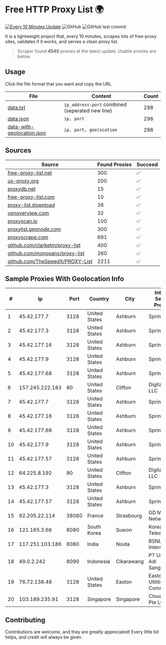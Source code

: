 
# Free HTTP Proxy List 🌍

[![Every 10 Minutes Update](https://github.com/mertguvencli/http-proxy-list/actions/workflows/main.yml/badge.svg?branch=main)](https://github.com/mertguvencli/http-proxy-list/actions/workflows/main.yml)
![GitHub](https://img.shields.io/github/license/mertguvencli/http-proxy-list)
![GitHub last commit](https://img.shields.io/github/last-commit/mertguvencli/http-proxy-list)

It is a lightweight project that, every 10 minutes, scrapes lots of free-proxy sites, validates if it works, and serves a clean proxy list.


> Scraper found **4545** proxies at the latest update. Usable proxies are below.

## Usage

Click the file format that you want and copy the URL.


|File|Content|Count|
|----|-------|-----|
|[data.txt](https://raw.githubusercontent.com/mertguvencli/http-proxy-list/main/proxy-list/data.txt)|`ip_address:port` combined (seperated new line)|298|
|[data.json](https://raw.githubusercontent.com/mertguvencli/http-proxy-list/main/proxy-list/data.json)|`ip, port`|298|
|[data-with-geolocation.json](https://raw.githubusercontent.com/mertguvencli/http-proxy-list/main/proxy-list/data-with-geolocation.json)|`ip, port, geolocation`|298|

## Sources

|Source|Found Proxies|Succeed|
|------|-------------|-------|
|[free-proxy-list.net](https://free-proxy-list.net)|300|✅|
|[us-proxy.org](https://www.us-proxy.org)|200|✅|
|[proxydb.net](http://proxydb.net)|15|✅|
|[free-proxy-list.com](https://free-proxy-list.com/?page=&port=&type%5B%5D=http&type%5B%5D=https&up_time=0&search=Search)|10|✅|
|[proxy-list.download](https://www.proxy-list.download/HTTP)|26|✅|
|[vpnoverview.com](https://vpnoverview.com/privacy/anonymous-browsing/free-proxy-servers)|32|✅|
|[proxyscan.io](https://www.proxyscan.io)|100|✅|
|[proxylist.geonode.com](https://proxylist.geonode.com/api/proxy-list?limit=300&page=1&sort_by=lastChecked&sort_type=desc&protocols=http,https)|300|✅|
|[proxyscrape.com](https://api.proxyscrape.com/v2/?request=displayproxies&protocol=http&timeout=10000&country=all&ssl=all&anonymity=all)|691|✅|
|[github.com/clarketm/proxy-list](https://raw.githubusercontent.com/clarketm/proxy-list/master/proxy-list-raw.txt)|400|✅|
|[github.com/monosans/proxy-list](https://raw.githubusercontent.com/monosans/proxy-list/main/proxies/http.txt)|260|✅|
|[github.com/TheSpeedX/PROXY-List](https://raw.githubusercontent.com/TheSpeedX/PROXY-List/master/http.txt)|2211|✅|


## Sample Proxies With Geolocation Info

|#|Ip|Port|Country|City|Internet Service Provider|
|-|--|----|-------|----|-------------------------|
|1|45.42.177.7|3128|United States|Ashburn|Sprint|
|2|45.42.177.3|3128|United States|Ashburn|Sprint|
|3|45.42.177.16|3128|United States|Ashburn|Sprint|
|4|45.42.177.9|3128|United States|Ashburn|Sprint|
|5|45.42.177.68|3128|United States|Ashburn|Sprint|
|6|157.245.222.183|80|United States|Clifton|DigitalOcean, LLC|
|7|45.42.177.7|3128|United States|Ashburn|Sprint|
|8|45.42.177.16|3128|United States|Ashburn|Sprint|
|9|45.42.177.68|3128|United States|Ashburn|Sprint|
|10|45.42.177.9|3128|United States|Ashburn|Sprint|
|11|45.42.177.57|3128|United States|Ashburn|Sprint|
|12|64.225.8.192|80|United States|Clifton|DigitalOcean, LLC|
|13|45.42.177.3|3128|United States|Ashburn|Sprint|
|14|45.42.177.57|3128|United States|Ashburn|Sprint|
|15|92.205.22.114|38080|France|Strasbourg|GD MASS Network|
|16|121.165.3.66|8080|South Korea|Suwon|Korea Telecom|
|17|117.251.103.186|8080|India|Noida|BSNL Internet|
|18|49.0.2.242|8090|Indonesia|Cikarawang|PT Usaha Adi Sanggoro|
|19|76.72.138.48|3128|United States|Easton|Easton Utilities Commission|
|20|103.189.235.91|3128|Singapore|Singapore|Cloud Host Pte Ltd|



## Contributing

Contributions are welcome, and they are greatly appreciated! Every
little bit helps, and credit will always be given.


